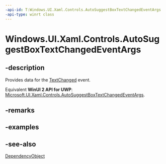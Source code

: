 ```yaml
---
-api-id: T:Windows.UI.Xaml.Controls.AutoSuggestBoxTextChangedEventArgs
-api-type: winrt class
---
```


<!-- Class syntax.
public class AutoSuggestBoxTextChangedEventArgs : Windows.UI.Xaml.DependencyObject, Windows.UI.Xaml.Controls.IAutoSuggestBoxTextChangedEventArgs
-->

# Windows.UI.Xaml.Controls.AutoSuggestBoxTextChangedEventArgs

## -description
Provides data for the [TextChanged](autosuggestbox_textchanged.md) event.

Equivalent **WinUI 2 API for UWP**: [Microsoft.UI.Xaml.Controls.AutoSuggestBoxTextChangedEventArgs](/windows/winui/api/microsoft.ui.xaml.controls.autosuggestboxtextchangedeventargs).

## -remarks

## -examples

## -see-also
[DependencyObject](../windows.ui.xaml/dependencyobject.md)
